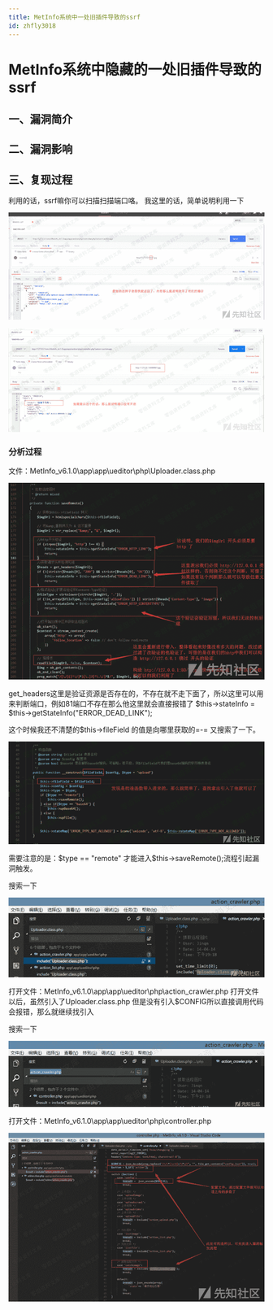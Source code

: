```yaml
---
title: MetInfo系统中一处旧插件导致的ssrf
id: zhfly3018
---
```


# MetInfo系统中隐藏的一处旧插件导致的ssrf

## 一、漏洞简介

## 二、漏洞影响

## 三、复现过程

利用的话，ssrf嘛你可以扫描扫描端口咯。
我这里的话，简单说明利用一下

![image](../img/c6b82af8c4565712a42443d480e790e6.png)

![image](../img/1945163711b1b620d72452baac8f2bc2.png)

### 分析过程

文件：MetInfo_v6.1.0\app\app\ueditor\php\Uploader.class.php

![image](../img/9bf5985ce73e862b69092bc04cbd0cd5.png)

get_headers这里是验证资源是否存在的，不存在就不走下面了，所以这里可以用来判断端口，例如81端口不存在那么他这里就会直接报错了
$this->stateInfo = $this->getStateInfo("ERROR_DEAD_LINK");

这个时候我还不清楚的$this->fileField 的值是向哪里获取的=-=
又搜索了一下。

![image](../img/fb542b80caba53e9f888ff118548ac85.png)

需要注意的是：$type == "remote" 才能进入$this->saveRemote();流程引起漏洞触发。

搜索一下

![image](../img/cbd99a5b1df6b7b550f6f454f42fbb29.png)

打开文件：MetInfo_v6.1.0\app\app\ueditor\php\action_crawler.php
打开文件以后，虽然引入了Uploader.class.php 但是没有引入$CONFIG所以直接调用代码会报错，那么就继续找引入

搜索一下

![image](../img/0a8faeec1b096bb2ef1954eb9dc5eedd.png)

打开文件：MetInfo_v6.1.0\app\app\ueditor\php\controller.php

![image](../img/d0ffcb7f955ff57bc55e13a7c217eb26.png)